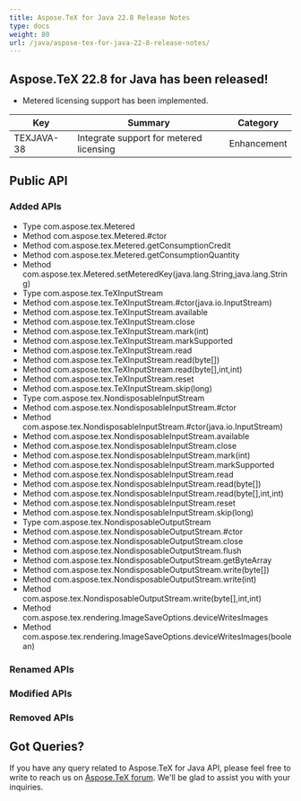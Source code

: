 ```yaml
---
title: Aspose.TeX for Java 22.8 Release Notes
type: docs
weight: 80
url: /java/aspose-tex-for-java-22-8-release-notes/
---
```


## Aspose.TeX 22.8 for Java has been released!

 * Metered licensing support has been implemented.

| Key | Summary | Category |
|---|---|---|
| TEXJAVA-38 | Integrate support for metered licensing | Enhancement |
 
## Public API
### Added APIs
 * Type com.aspose.tex.Metered
 * Method com.aspose.tex.Metered.#ctor
 * Method com.aspose.tex.Metered.getConsumptionCredit
 * Method com.aspose.tex.Metered.getConsumptionQuantity
 * Method com.aspose.tex.Metered.setMeteredKey(java.lang.String,java.lang.String)
 * Type com.aspose.tex.TeXInputStream
 * Method com.aspose.tex.TeXInputStream.#ctor(java.io.InputStream)
 * Method com.aspose.tex.TeXInputStream.available
 * Method com.aspose.tex.TeXInputStream.close
 * Method com.aspose.tex.TeXInputStream.mark(int)
 * Method com.aspose.tex.TeXInputStream.markSupported
 * Method com.aspose.tex.TeXInputStream.read
 * Method com.aspose.tex.TeXInputStream.read(byte[])
 * Method com.aspose.tex.TeXInputStream.read(byte[],int,int)
 * Method com.aspose.tex.TeXInputStream.reset
 * Method com.aspose.tex.TeXInputStream.skip(long)
 * Type com.aspose.tex.NondisposableInputStream
 * Method com.aspose.tex.NondisposableInputStream.#ctor
 * Method com.aspose.tex.NondisposableInputStream.#ctor(java.io.InputStream)
 * Method com.aspose.tex.NondisposableInputStream.available
 * Method com.aspose.tex.NondisposableInputStream.close
 * Method com.aspose.tex.NondisposableInputStream.mark(int)
 * Method com.aspose.tex.NondisposableInputStream.markSupported
 * Method com.aspose.tex.NondisposableInputStream.read
 * Method com.aspose.tex.NondisposableInputStream.read(byte[])
 * Method com.aspose.tex.NondisposableInputStream.read(byte[],int,int)
 * Method com.aspose.tex.NondisposableInputStream.reset
 * Method com.aspose.tex.NondisposableInputStream.skip(long)
 * Type com.aspose.tex.NondisposableOutputStream
 * Method com.aspose.tex.NondisposableOutputStream.#ctor
 * Method com.aspose.tex.NondisposableOutputStream.close
 * Method com.aspose.tex.NondisposableOutputStream.flush
 * Method com.aspose.tex.NondisposableOutputStream.getByteArray
 * Method com.aspose.tex.NondisposableOutputStream.write(byte[])
 * Method com.aspose.tex.NondisposableOutputStream.write(int)
 * Method com.aspose.tex.NondisposableOutputStream.write(byte[],int,int)
 * Method com.aspose.tex.rendering.ImageSaveOptions.deviceWritesImages
 * Method com.aspose.tex.rendering.ImageSaveOptions.deviceWritesImages(boolean)

### Renamed APIs

### Modified APIs
 
### Removed APIs

 
## Got Queries?
If you have any query related to Aspose.TeX for Java API, please feel free to write to reach us on [Aspose.TeX forum](https://forum.aspose.com/c/tex/). We'll be glad to assist you with your inquiries.
